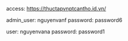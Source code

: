 access: https://thuctapvnptcantho.id.vn/

admin_user: nguyenvanf
password: password6

user: nguyenvana
password: password1

